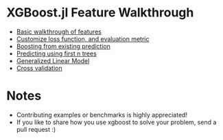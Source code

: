 XGBoost.jl Feature Walkthrough
====
* [Basic walkthrough of features](basic_walkthrough.jl)
* [Customize loss function, and evaluation metric](custom_objective.jl)
* [Boosting from existing prediction](boost_from_prediction.jl)
* [Predicting using first n trees](predict_first_ntree.jl)
* [Generalized Linear Model](generalized_linear_model.jl)
* [Cross validation](cross_validation.jl)

Notes
====
* Contributing examples or benchmarks is highly appreciated!
* If you like to share how you use xgboost to solve your problem, send a pull request :)

